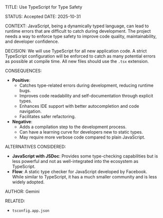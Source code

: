TITLE: Use TypeScript for Type Safety

STATUS: Accepted
DATE: 2025-10-31

CONTEXT:
JavaScript, being a dynamically typed language, can lead to runtime errors that are difficult to catch during
development. The project needs a way to enforce type safety to improve code quality, maintainability, and developer
confidence.

DECISION:
We will use TypeScript for all new application code. A strict TypeScript configuration will be enforced to catch as many
potential errors as possible at compile time. All new files should use the `.tsx` extension.

CONSEQUENCES:

- **Positive**:
  - Catches type-related errors during development, reducing runtime bugs.
  - Improves code readability and self-documentation through explicit types.
  - Enhances IDE support with better autocompletion and code navigation.
  - Facilitates safer refactoring.
- **Negative**:
  - Adds a compilation step to the development process.
  - Can have a learning curve for developers new to static types.
  - May require more verbose code compared to plain JavaScript.

ALTERNATIVES CONSIDERED:

- **JavaScript with JSDoc**: Provides some type-checking capabilities but is less powerful and not as well-integrated
  into the ecosystem as TypeScript.
- **Flow**: A static type checker for JavaScript developed by Facebook. While similar to TypeScript, it has a much
  smaller community and is less widely adopted.

AUTHOR: Gemini

RELATED:

- `tsconfig.app.json`
